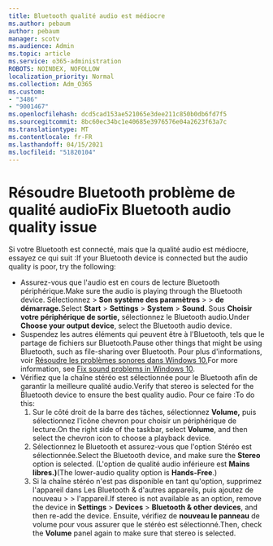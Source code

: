 ```yaml
---
title: Bluetooth qualité audio est médiocre
ms.author: pebaum
author: pebaum
manager: scotv
ms.audience: Admin
ms.topic: article
ms.service: o365-administration
ROBOTS: NOINDEX, NOFOLLOW
localization_priority: Normal
ms.collection: Adm_O365
ms.custom:
- "3486"
- "9001467"
ms.openlocfilehash: dcd5cad153ae521065e3dee211c850b0db6fd7f5
ms.sourcegitcommit: 8bc60ec34bc1e40685e3976576e04a2623f63a7c
ms.translationtype: MT
ms.contentlocale: fr-FR
ms.lasthandoff: 04/15/2021
ms.locfileid: "51820104"
---
```

# <a name="fix-bluetooth-audio-quality-issue"></a><span data-ttu-id="17b81-102">Résoudre Bluetooth problème de qualité audio</span><span class="sxs-lookup"><span data-stu-id="17b81-102">Fix Bluetooth audio quality issue</span></span>

<span data-ttu-id="17b81-103">Si votre Bluetooth est connecté, mais que la qualité audio est médiocre, essayez ce qui suit :</span><span class="sxs-lookup"><span data-stu-id="17b81-103">If your Bluetooth device is connected but the audio quality is poor, try the following:</span></span>

- <span data-ttu-id="17b81-104">Assurez-vous que l'audio est en cours de lecture Bluetooth périphérique.</span><span class="sxs-lookup"><span data-stu-id="17b81-104">Make sure the audio is playing through the Bluetooth device.</span></span> <span data-ttu-id="17b81-105">Sélectionnez   >  **Son système des paramètres**  >    >  **de démarrage.**</span><span class="sxs-lookup"><span data-stu-id="17b81-105">Select **Start** > **Settings** > **System** > **Sound**.</span></span> <span data-ttu-id="17b81-106">Sous **Choisir votre périphérique de sortie,** sélectionnez le Bluetooth audio.</span><span class="sxs-lookup"><span data-stu-id="17b81-106">Under **Choose your output device**, select the Bluetooth audio device.</span></span>
- <span data-ttu-id="17b81-107">Suspendez les autres éléments qui peuvent être à l'Bluetooth, tels que le partage de fichiers sur Bluetooth.</span><span class="sxs-lookup"><span data-stu-id="17b81-107">Pause other things that might be using Bluetooth, such as file-sharing over Bluetooth.</span></span> <span data-ttu-id="17b81-108">Pour plus d'informations, voir [Résoudre les problèmes sonores dans Windows 10.](https://support.microsoft.com/help/4520288/windows-10-fix-sound-problems)</span><span class="sxs-lookup"><span data-stu-id="17b81-108">For more information, see [Fix sound problems in Windows 10](https://support.microsoft.com/help/4520288/windows-10-fix-sound-problems).</span></span>
- <span data-ttu-id="17b81-109">Vérifiez que la chaîne stéréo est sélectionnée pour le Bluetooth afin de garantir la meilleure qualité audio.</span><span class="sxs-lookup"><span data-stu-id="17b81-109">Verify that stereo is selected for the Bluetooth device to ensure the best quality audio.</span></span> <span data-ttu-id="17b81-110">Pour ce faire :</span><span class="sxs-lookup"><span data-stu-id="17b81-110">To do this:</span></span> 
    1. <span data-ttu-id="17b81-111">Sur le côté droit de la barre des tâches, sélectionnez **Volume,** puis sélectionnez l'icône chevron pour choisir un périphérique de lecture.</span><span class="sxs-lookup"><span data-stu-id="17b81-111">On the right side of the taskbar, select **Volume**, and then select the chevron icon to choose a playback device.</span></span>
    2. <span data-ttu-id="17b81-112">Sélectionnez le Bluetooth et assurez-vous  que l'option Stéréo est sélectionnée.</span><span class="sxs-lookup"><span data-stu-id="17b81-112">Select the Bluetooth device, and make sure the **Stereo** option is selected.</span></span> <span data-ttu-id="17b81-113">(L'option de qualité audio inférieure est **Mains libres.)**</span><span class="sxs-lookup"><span data-stu-id="17b81-113">(The lower-audio quality option is **Hands-Free**.)</span></span>
    3. <span data-ttu-id="17b81-114">Si la chaîne stéréo n'est pas disponible en tant qu'option, supprimez l'appareil dans Les Bluetooth & d'autres appareils, puis ajoutez de nouveau  >    >  l'appareil.</span><span class="sxs-lookup"><span data-stu-id="17b81-114">If stereo is not available as an option, remove the device in **Settings** > **Devices** > **Bluetooth & other devices**, and then re-add the device.</span></span> <span data-ttu-id="17b81-115">Ensuite, vérifiez de **nouveau le panneau** de volume pour vous assurer que le stéréo est sélectionné.</span><span class="sxs-lookup"><span data-stu-id="17b81-115">Then, check the **Volume** panel again to make sure that stereo is selected.</span></span>

